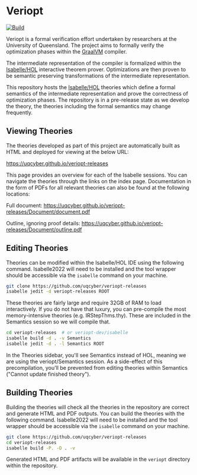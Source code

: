 # Veriopt

[![Build](https://github.com/uqcyber/veriopt-releases/actions/workflows/build.yml/badge.svg)](https://github.com/uqcyber/veriopt-releases/actions/workflows/build.yml)

Veriopt is a formal verification effort undertaken by researchers at the University of Queensland. The project aims to formally verify the optimization phases within the [GraalVM](http://graalvm.org/) compiler.

The intermediate representation of the compiler is formalized within the [Isabelle/HOL](https://isabelle.in.tum.de/) interactive theorem prover. Optimizations are then proven to be semantic preserving transformations of the intermediate representation.

This repository hosts the [Isabelle/HOL](https://isabelle.in.tum.de/) theories which define a formal semantics of the intermediate representation and prove the correctness of optimization phases. The repository is in a pre-release state as we develop the theory, the theories including the formal semantics may change frequently.

## Viewing Theories
The theories developed as part of this project are automatically built as HTML and deployed for viewing at the below URL:

https://uqcyber.github.io/veriopt-releases

This page provides an overview for each of the Isabelle sessions. You can navigate the theories through the links on the index page. Documentation in the form of PDFs for all relevant theories can also be found at the following locations:

Full document: https://uqcyber.github.io/veriopt-releases/Document/document.pdf

Outline, ignoring proof details: https://uqcyber.github.io/veriopt-releases/Document/outline.pdf

## Editing Theories
Theories can be modified within the Isabelle/HOL IDE using the following command. Isabelle2022 will need to be installed and the tool wrapper should be accessible via the `isabelle` command on your machine.

```bash
git clone https://github.com/uqcyber/veriopt-releases
isabelle jedit -d veriopt-releases ROOT
```

These theories are fairly large and require 32GB of RAM to load interactively. 
If you do not have that luxury, you can pre-compile the most memory-intensive theories
(e.g. IRStepThms.thy).
These are included in the Semantics session so we will compile that.

```bash
cd veriopt-releases  # or veriopt-dev/isabelle
isabelle build -d . -v Semantics
isabelle jedit -d . -l Semantics ROOT
```
In the Theories sidebar, you'll see Semantics instead of HOL, meaning we
are using the veriopt/Semantics session.
As a side-effect of this precompilation, you'll be prevented from editing
theories within Semantics ("Cannot update finished theory").

## Building Theories
Building the theories will check all the theories in the repository are correct and generate HTML and PDF outputs. You can build the theories with the following command. Isabelle2022 will need to be installed and the tool wrapper should be accessible via the `isabelle` command on your machine.

```bash
git clone https://github.com/uqcyber/veriopt-releases
cd veriopt-releases
isabelle build -P. -D . -v
```

Generated HTML and PDF artifacts will be available in the `veriopt` directory within the repository.
